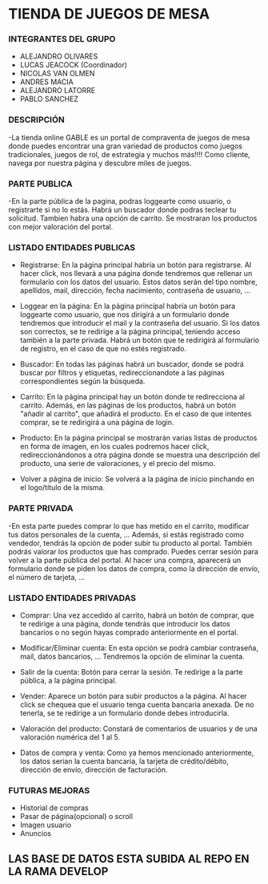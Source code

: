 # TIENDA DE JUEGOS DE MESA

### INTEGRANTES DEL GRUPO
* ALEJANDRO OLIVARES
* LUCAS JEACOCK (Coordinador)
* NICOLAS VAN OLMEN
* ANDRES MACIA
* ALEJANDRO LATORRE
* PABLO SANCHEZ

### DESCRIPCIÓN
-La tienda online GABLE es un portal de compraventa de juegos de mesa donde puedes encontrar una gran variedad de productos como juegos tradicionales, juegos de rol, de estrategia y muchos más!!!!
Como cliente, navega por nuestra página y descubre miles de juegos.

### PARTE PUBLICA
-En la parte pública de la pagina, podras loggearte como usuario, o registrarte si no lo estás. Habrá un buscador donde podras teclear tu solicitud. Tambien habra una opción de carrito. Se mostraran los productos con mejor valoración del portal.

### LISTADO ENTIDADES PUBLICAS
* Registrarse: En la página principal habría un botón para registrarse. Al hacer click, nos llevará a una página donde tendremos que rellenar un formulario con los datos del usuario. Estos datos serán del tipo nombre, apellidos, mail, dirección, fecha nacimiento, contraseña de usuario, ...

* Loggear en la página: En la página principal habría un botón para loggearte como usuario, que nos dirigirá a un formulario donde tendremos que introducir el mail y la contraseña del usuario. Si los datos son correctos, se te redirige a la página principal, teniendo acceso también a la parte privada. Habrá un botón que te redirigirá al formulario de registro, en el caso de que no estés registrado.

* Buscador: En todas las páginas habrá un buscador, donde se podrá buscar por filtros y etiquetas, redireccionandote a las páginas correspondientes según la búsqueda.

* Carrito: En la página principal hay un botón donde te redirecciona al carrito. Además, en las páginas de los productos, habrá un botón "añadir al carrito", que añadirá el producto. En el caso de que intentes comprar, se te redirigirá a una página de login.

* Producto: En la página principal se mostrarán varias listas de productos en forma de imagen, en los cuales podremos hacer click, redireccionándonos a otra página donde se muestra una descripción del producto, una serie de valoraciones, y el precio del mismo.

* Volver a página de inicio: Se volverá a la página de inicio pinchando en el logo/título de la misma.

### PARTE PRIVADA
-En esta parte puedes comprar lo que has metido en el carrito, modificar tus datos personales de la cuenta, ... Además, si estás registrado como vendedor, tendrás la opción de poder subir tu producto al portal. También podrás valorar los productos que has comprado. Puedes cerrar sesión para volver a la parte pública del portal. Al hacer una compra, aparecerá un formulario donde se piden los datos de compra, como la dirección de envío, el número de tarjeta, ...

### LISTADO ENTIDADES PRIVADAS
* Comprar: Una vez accedido al carrito, habrá un botón de comprar, que te redirige a una página, donde tendrás que introducir los datos bancarios o no según hayas comprado anteriormente en el portal.

* Modificar/Eliminar cuenta: En esta opción se podrá cambiar contraseña, mail, datos bancarios, ... Tendremos la opción de eliminar la cuenta.

* Salir de la cuenta: Botón para cerrar la sesión. Te redirige a la parte pública, a la página principal.

* Vender: Aparece un botón para subir productos a la página. Al hacer click se chequea que el usuario tenga cuenta bancaria anexada. De no tenerla, se te redirige a un formulario donde debes introducirla.

* Valoración del producto: Constará de comentarios de usuarios y de una valoración numérica del 1 al 5.

* Datos de compra y venta: Como ya hemos mencionado anteriormente, los datos serian la cuenta bancaria, la tarjeta de crédito/débito, dirección de envío, dirección de facturación.

### FUTURAS MEJORAS
* Historial de compras
* Pasar de página(opcional) o scroll
* Imagen usuario
* Anuncios

## LAS BASE DE DATOS ESTA SUBIDA AL REPO EN LA RAMA DEVELOP
